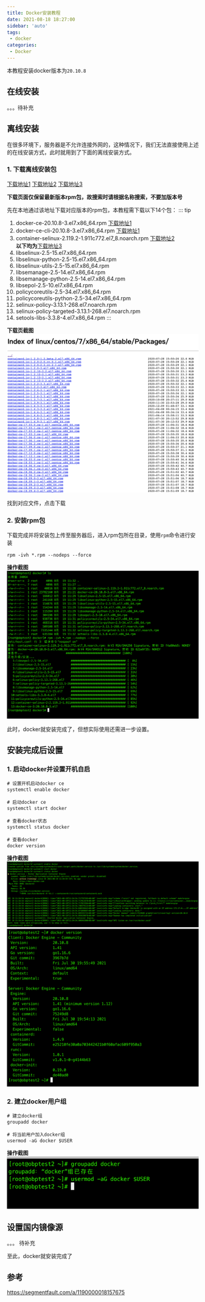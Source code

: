 ```yaml
---
title: Docker安装教程
date: 2021-08-18 18:27:00
sidebar: 'auto'
tags:
 - docker
categories:
 - Docker
---
```

本教程安装docker版本为`20.10.8`

## 在线安装
。。。待补充 

## 离线安装

在很多环境下，服务器是不允许连接外网的，这种情况下，我们无法直接使用上述的在线安装方式，此时就用到了下面的离线安装方式。

### 1. 下载离线安装包

[下载地址1](https://download.docker.com/linux/centos/7/x86_64/stable/Packages/) 
[下载地址2](https://mirrors.aliyun.com/centos/7/extras/x86_64/Packages/) 
[下载地址3](https://mirrors.aliyun.com/centos/7/os/x86_64/Packages/) 

**下载页面仅保留最新版本rpm包，故搜索时请根据名称搜索，不要加版本号**

先在本地通过该地址下载对应版本的rpm包，本教程需下载以下14个包：
::: tip
1. docker-ce-20.10.8-3.el7.x86_64.rpm [下载地址1](https://download.docker.com/linux/centos/7/x86_64/stable/Packages/) 
2. docker-ce-cli-20.10.8-3.el7.x86_64.rpm [下载地址1](https://download.docker.com/linux/centos/7/x86_64/stable/Packages/) 
3. container-selinux-2.119.2-1.911c772.el7_8.noarch.rpm [下载地址2](https://mirrors.aliyun.com/centos/7/extras/x86_64/Packages/)  
**以下均为**[下载地址3](https://mirrors.aliyun.com/centos/7/os/x86_64/Packages/) 
4. libselinux-2.5-15.el7.x86_64.rpm
5. libselinux-python-2.5-15.el7.x86_64.rpm
6. libselinux-utils-2.5-15.el7.x86_64.rpm
7. libsemanage-2.5-14.el7.x86_64.rpm
8. libsemanage-python-2.5-14.el7.x86_64.rpm
9. libsepol-2.5-10.el7.x86_64.rpm
10.  policycoreutils-2.5-34.el7.x86_64.rpm
11. policycoreutils-python-2.5-34.el7.x86_64.rpm
12. selinux-policy-3.13.1-268.el7.noarch.rpm
13. selinux-policy-targeted-3.13.1-268.el7.noarch.rpm
14. setools-libs-3.3.8-4.el7.x86_64.rpm
:::

**下载页截图**  
![下载截图](/img/blogs/2021/08/centos-source-url.png)

找到对应文件，点击下载

### 2. 安装rpm包
下载完成并将安装包上传至服务器后，进入rpm包所在目录，使用`rpm`命令进行安装
``` shell
rpm -ivh *.rpm --nodeps --force
```

**操作截图**  
![下载截图](/img/blogs/2021/08/rpm-install.png)

此时，docker就安装完成了，但想实际使用还需进一步设置。

## 安装完成后设置
### 1. 启动docker并设置开机自启
``` shell
# 设置开机启动docker ce
systemctl enable docker

# 启动docker ce
systemctl start docker

# 查看docker状态
systemctl status docker

# 查看docker
docker version
```

**操作截图**  
![下载截图](/img/blogs/2021/08/docker-set.png)  
![下载截图](/img/blogs/2021/08/docker-version.png)  

### 2. 建立docker用户组 
``` shell
# 建立docker组
groupadd docker

# 将当前用户加入docker组
usermod -aG docker $USER
```

**操作截图**  
![下载截图](/img/blogs/2021/08/docker-user.png)

## 设置国内镜像源
。。。 待补充


至此，docker就安装完成了

## 参考
<https://segmentfault.com/a/1190000018157675>
